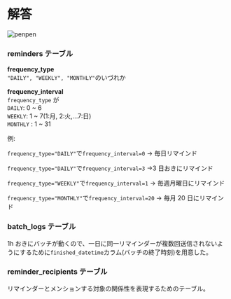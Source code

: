# 解答

![penpen](https://user-images.githubusercontent.com/76472239/189506890-57390d99-4285-43a2-8889-c63229b0934c.png)

### reminders テーブル

**frequency_type**  
`"DAILY", "WEEKLY", "MONTHLY"`のいづれか

**frequency_interval**  
`frequency_type` が  
`DAILY`: 0 ~ 6  
`WEEKLY`: 1 ~ 7(1:月, 2:火,...7:日)  
`MONTHLY` : 1 ~ 31

例:

`frequency_type="DAILY"`で`frequency_interval=0`
→ 毎日リマインド

`frequency_type="DAILY"`で`frequency_interval=3`
→3 日おきにリマインド

`frequency_type="WEEKLY"`で`frequency_interval=1`
→ 毎週月曜日にリマインド

`frequency_type="MONTHLY"`で`frequency_interval=20`
→ 毎月 20 日にリマインド

### batch_logs テーブル

1h おきにバッチが動くので、一日に同一リマインダーが複数回送信されないようにするために`finished_datetime`カラム(バッチの終了時刻)を用意した。

### reminder_recipients テーブル

リマインダーとメンションする対象の関係性を表現するためのテーブル。

